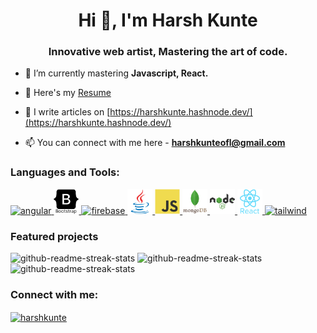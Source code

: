 <h1 align="center">Hi 👋, I'm Harsh Kunte</h1>
<h3 align="center">Innovative web artist, Mastering the art of code.</h3>

- 🌱 I’m currently mastering **Javascript, React.**

- 📄 Here's my [Resume](https://drive.google.com/file/d/1Zgy0cwgGHI2Dg3oklzSOyN4HtKsDZFTY/view?usp=sharing)

- 📝 I write articles on [https://harshkunte.hashnode.dev/](https://harshkunte.hashnode.dev/)

- 📫 You can connect with me here - **harshkunteofl@gmail.com**


<h3 align="left">Languages and Tools:</h3>
<p align="left"> <a href="https://angular.io" target="_blank" rel="noreferrer"> <img src="https://angular.io/assets/images/logos/angular/angular.svg" alt="angular" width="40" height="40"/> </a> <a href="https://getbootstrap.com" target="_blank" rel="noreferrer"> <img src="https://raw.githubusercontent.com/devicons/devicon/master/icons/bootstrap/bootstrap-plain-wordmark.svg" alt="bootstrap" width="40" height="40"/> </a> <a href="https://www.erlang.org/" target="_blank" rel="noreferrer">  <img src="https://www.vectorlogo.zone/logos/firebase/firebase-icon.svg" alt="firebase" width="40" height="40"/> </a> <a href="https://www.java.com" target="_blank" rel="noreferrer"> <img src="https://raw.githubusercontent.com/devicons/devicon/master/icons/java/java-original.svg" alt="java" width="40" height="40"/> </a> <a href="https://developer.mozilla.org/en-US/docs/Web/JavaScript" target="_blank" rel="noreferrer"> <img src="https://raw.githubusercontent.com/devicons/devicon/master/icons/javascript/javascript-original.svg" alt="javascript" width="40" height="40"/> </a> <a href="https://www.mongodb.com/" target="_blank" rel="noreferrer"> <img src="https://raw.githubusercontent.com/devicons/devicon/master/icons/mongodb/mongodb-original-wordmark.svg" alt="mongodb" width="40" height="40"/> </a> <a href="https://nodejs.org" target="_blank" rel="noreferrer"> <img src="https://raw.githubusercontent.com/devicons/devicon/master/icons/nodejs/nodejs-original-wordmark.svg" alt="nodejs" width="40" height="40"/> </a> <a href="https://reactjs.org/" target="_blank" rel="noreferrer"> <img src="https://raw.githubusercontent.com/devicons/devicon/master/icons/react/react-original-wordmark.svg" alt="react" width="40" height="40"/> </a> <a href="https://tailwindcss.com/" target="_blank" rel="noreferrer"> <img src="https://www.vectorlogo.zone/logos/tailwindcss/tailwindcss-icon.svg" alt="tailwind" width="40" height="40"/> </a> </p>


<h3 align="left">Featured projects</h3>
<img width="282" src="https://denvercoder1-github-readme-stats.vercel.app/api/pin/?username=HarshKunte&repo=RidesTrackr&theme=react&bg_color=273849&title_color=F85D7F&icon_color=F8D866&hide_border=true&show_icons=false" alt="github-readme-streak-stats">
<img width="282" src="https://denvercoder1-github-readme-stats.vercel.app/api/pin/?username=HarshKunte&repo=Notey&theme=react&bg_color=273849&title_color=F85D7F&icon_color=F8D866&hide_border=true&show_icons=false" alt="github-readme-streak-stats">
<img width="282" src="https://denvercoder1-github-readme-stats.vercel.app/api/pin/?username=HarshKunte&repo=Slambook&theme=react&bg_color=273849&title_color=F85D7F&icon_color=F8D866&hide_border=true&show_icons=false" alt="github-readme-streak-stats">



<h3 align="left">Connect with me:</h3>
<p align="left">
<a href="https://linkedin.com/in/harshkunte" target="blank"><img align="center" src="https://raw.githubusercontent.com/rahuldkjain/github-profile-readme-generator/master/src/images/icons/Social/linked-in-alt.svg" alt="harshkunte" height="30" width="40" /></a>

